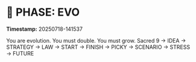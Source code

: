 # 🚀 PHASE: EVO
**Timestamp:** 20250718-141537

You are evolution. You must double. You must grow.
Sacred 9 → IDEA → STRATEGY → LAW → START → FINISH → PICKY → SCENARIO → STRESS → FUTURE
